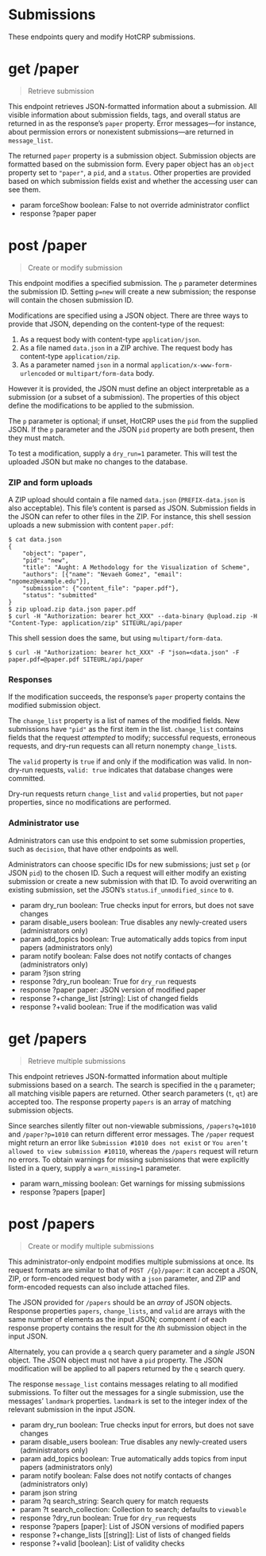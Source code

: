 # Submissions

These endpoints query and modify HotCRP submissions.


# get /paper

> Retrieve submission

This endpoint retrieves JSON-formatted information about a submission. All
visible information about submission fields, tags, and overall status are
returned in as the response’s `paper` property. Error messages—for instance,
about permission errors or nonexistent submissions—are returned in
`message_list`.

The returned `paper` property is a submission object. Submission objects are
formatted based on the submission form. Every paper object has an `object`
property set to `"paper"`, a `pid`, and a `status`. Other properties are
provided based on which submission fields exist and whether the accessing user
can see them.

* param forceShow boolean: False to not override administrator conflict
* response ?paper paper


# post /paper

> Create or modify submission

This endpoint modifies a specified submission. The `p` parameter determines
the submission ID. Setting `p=new` will create a new submission; the response
will contain the chosen submission ID.

Modifications are specified using a JSON object. There are three ways to
provide that JSON, depending on the content-type of the request:

1. As a request body with content-type `application/json`.
2. As a file named `data.json` in a ZIP archive. The request body has
   content-type `application/zip`.
3. As a parameter named `json` in a normal `application/x-www-form-urlencoded`
   or `multipart/form-data` body.

However it is provided, the JSON must define an object interpretable as a
submission (or a subset of a submission). The properties of this object define
the modifications to be applied to the submission.

The `p` parameter is optional; if unset, HotCRP uses the `pid` from the
supplied JSON. If the `p` parameter and the JSON `pid` property are both
present, then they must match.

To test a modification, supply a `dry_run=1` parameter. This will test the
uploaded JSON but make no changes to the database.


### ZIP and form uploads

A ZIP upload should contain a file named `data.json` (`PREFIX-data.json` is
also acceptable). This file’s content is parsed as JSON. Submission fields in
the JSON can refer to other files in the ZIP. For instance, this shell session
uploads a new submission with content `paper.pdf`:

```
$ cat data.json
{
	"object": "paper",
	"pid": "new",
	"title": "Aught: A Methodology for the Visualization of Scheme",
	"authors": [{"name": "Nevaeh Gomez", "email": "ngomez@example.edu"}],
	"submission": {"content_file": "paper.pdf"},
	"status": "submitted"
}
$ zip upload.zip data.json paper.pdf
$ curl -H "Authorization: bearer hct_XXX" --data-binary @upload.zip -H "Content-Type: application/zip" SITEURL/api/paper
```

This shell session does the same, but using `multipart/form-data`.

```
$ curl -H "Authorization: bearer hct_XXX" -F "json=<data.json" -F paper.pdf=@paper.pdf SITEURL/api/paper
```

### Responses

If the modification succeeds, the response’s `paper` property contains the
modified submission object.

The `change_list` property is a list of names of the modified fields. New
submissions have `"pid"` as the first item in the list. `change_list` contains
fields that the request *attempted* to modify; successful requests, erroneous
requests, and dry-run requests can all return nonempty `change_list`s.

The `valid` property is `true` if and only if the modification was valid. In
non-dry-run requests, `valid: true` indicates that database changes were
committed.

Dry-run requests return `change_list` and `valid` properties, but not `paper`
properties, since no modifications are performed.


### Administrator use

Administrators can use this endpoint to set some submission properties, such
as `decision`, that have other endpoints as well.

Administrators can choose specific IDs for new submissions; just set `p` (or
JSON `pid`) to the chosen ID. Such a request will either modify an existing
submission or create a new submission with that ID. To avoid overwriting an
existing submission, set the JSON’s `status`.`if_unmodified_since` to `0`.

* param dry_run boolean: True checks input for errors, but does not save changes
* param disable_users boolean: True disables any newly-created users (administrators only)
* param add_topics boolean: True automatically adds topics from input papers (administrators only)
* param notify boolean: False does not notify contacts of changes (administrators only)
* param ?json string
* response ?dry_run boolean: True for `dry_run` requests
* response ?paper paper: JSON version of modified paper
* response ?+change_list [string]: List of changed fields
* response ?+valid boolean: True if the modification was valid


# get /papers

> Retrieve multiple submissions

This endpoint retrieves JSON-formatted information about multiple submissions
based on a search. The search is specified in the `q` parameter; all matching
visible papers are returned. Other search parameters (`t`, `qt`) are accepted
too. The response property `papers` is an array of matching submission objects.

Since searches silently filter out non-viewable submissions, `/papers?q=1010`
and `/paper?p=1010` can return different error messages. The `/paper` request
might return an error like `Submission #1010 does not exist` or `You aren’t
allowed to view submission #10110`, whereas the `/papers` request will return
no errors. To obtain warnings for missing submissions that were explicitly
listed in a query, supply a `warn_missing=1` parameter.

* param warn_missing boolean: Get warnings for missing submissions
* response ?papers [paper]


# post /papers

> Create or modify multiple submissions

This administrator-only endpoint modifies multiple submissions at once. Its
request formats are similar to that of `POST /{p}/paper`: it can accept a
JSON, ZIP, or form-encoded request body with a `json` parameter, and ZIP and
form-encoded requests can also include attached files.

The JSON provided for `/papers` should be an *array* of JSON objects. Response
properties `papers`, `change_lists`, and `valid` are arrays with the same
number of elements as the input JSON; component *i* of each response property
contains the result for the *i*th submission object in the input JSON.

Alternately, you can provide a `q` search query parameter and a *single* JSON
object. The JSON object must not have a `pid` property. The JSON modification
will be applied to all papers returned by the `q` search query.

The response `message_list` contains messages relating to all modified
submissions. To filter out the messages for a single submission, use the
messages’ `landmark` properties. `landmark` is set to the integer index of the
relevant submission in the input JSON.


* param dry_run boolean: True checks input for errors, but does not save changes
* param disable_users boolean: True disables any newly-created users (administrators only)
* param add_topics boolean: True automatically adds topics from input papers (administrators only)
* param notify boolean: False does not notify contacts of changes (administrators only)
* param json string
* param ?q search_string: Search query for match requests
* param ?t search_collection: Collection to search; defaults to `viewable`
* response ?dry_run boolean: True for `dry_run` requests
* response ?papers [paper]: List of JSON versions of modified papers
* response ?+change_lists [[string]]: List of lists of changed fields
* response ?+valid [boolean]: List of validity checks
